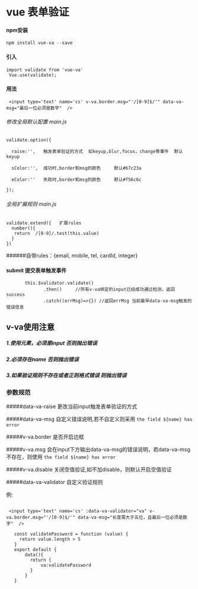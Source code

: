 
vue 表单验证
===



#### npm安装

```
npm install vue-va --save
```


#### 引入
```
import validate from 'vue-va'
 Vue.use(validate);
```

#### 用法
```
 <input type='text' name='cs' v-va.border.msg="'/[0-9]$/'" data-va-msg="最后一位必须是数字"  />
```






###### 修改全局默认配置 main.js

```
validate.option({

  raise:'',   触发表单验证的方式  如keyup,blur,focus，change等事件  默认keyup

  sColor:'',  成功时,border和msg的颜色     默认#67c23a

  eColor:''   失败时,border和msg的颜色     默认#f56c6c

});
```

######  全局扩展规则 main.js

```
validate.extend({   扩展rules
  number(){
   return  /[0-9]/.test(this.value)
  }
})
```

######自带rules：{email, mobile, tel, cardId,  integer}


####  submit 提交表单触发事件


```
       this.$validator.validate()
              .then()     //所有v-va绑定的input已经成功通过检测，返回success
              .catch((errMsg)=>{}) //返回errMsg 当前最早data-va-msg触发的错误信息
```

##  v-va使用注意


##### 1.使用元素，必须是input  否则抛出错误

##### 2.必须存在name   否则抛出错误

##### 3.如果验证规则不存在或者正则格式错误  则抛出错误


### 参数规范
#####data-va-raise    更改当前input触发表单验证的方式

#####data-va-msg      自定义错误说明,若不自定义则采用 `the field ${name} has error`

#####v-va.border      是否开启边框

#####v-va.msg         会在input下方输出data-va-msg的错误说明，若data-va-msg不存在，则使用 `the field ${name} has error`

#####v-va.disable     关闭空值验证,如不加disable，则默认开启空值验证

#####data-va-validator   自定义验证规则

例:
```

 <input type='text' name='cs' :data-va-validator="va" v-va.border.msg="'/[0-9]$/'" data-va-msg="长度需大于五位，且最后一位必须是数字"  />

   const validatePassword = function (value) {
     return value.length > 5
   }
   export default {
       data(){
         return {
             va:validatePassword
         }
       }
   }
```

